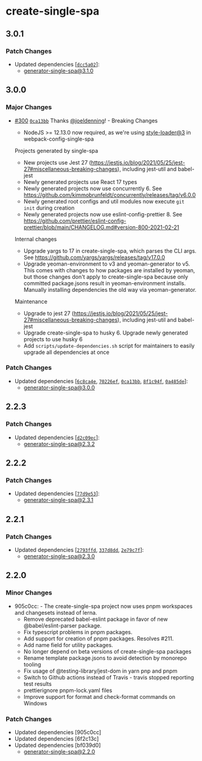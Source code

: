 # create-single-spa

## 3.0.1

### Patch Changes

- Updated dependencies [[`dcc5a02`](https://github.com/single-spa/create-single-spa/commit/dcc5a02b91b01418ee5304060b18f022763700ed)]:
  - generator-single-spa@3.1.0

## 3.0.0

### Major Changes

- [#300](https://github.com/single-spa/create-single-spa/pull/300) [`0ca13bb`](https://github.com/single-spa/create-single-spa/commit/0ca13bb8de64b2329bae04f7bf92b1e9fcb5c47a) Thanks [@joeldenning](https://github.com/joeldenning)! - Breaking Changes

  - NodeJS >= 12.13.0 now required, as we're using [style-loader@3](https://github.com/webpack-contrib/style-loader/releases/tag/v3.0.0) in webpack-config-single-spa

  Projects generated by single-spa

  - New projects use Jest 27 (https://jestjs.io/blog/2021/05/25/jest-27#miscellaneous-breaking-changes), including jest-util and babel-jest
  - Newly generated projects use React 17 types
  - Newly generated projects now use concurrently 6. See https://github.com/kimmobrunfeldt/concurrently/releases/tag/v6.0.0
  - Newly generated root configs and util modules now execute `git init` during creation
  - Newly generated projects now use eslint-config-prettier 8. See https://github.com/prettier/eslint-config-prettier/blob/main/CHANGELOG.md#version-800-2021-02-21

  Internal changes

  - Upgrade yargs to 17 in create-single-spa, which parses the CLI args. See https://github.com/yargs/yargs/releases/tag/v17.0.0
  - Upgrade yeoman-environment to v3 and yeoman-generator to v5. This comes with changes to how packages are installed by yeoman, but those changes don't apply to create-single-spa because only committed package.jsons result in yeoman-environment installs. Manually installing dependencies the old way via yeoman-generator.

  Maintenance

  - Upgrade to jest 27 (https://jestjs.io/blog/2021/05/25/jest-27#miscellaneous-breaking-changes), including jest-util and babel-jest
  - Upgrade create-single-spa to husky 6. Upgrade newly generated projects to use husky 6
  - Add `scripts/update-dependencies.sh` script for maintainers to easily upgrade all dependencies at once

### Patch Changes

- Updated dependencies [[`6c8ca4e`](https://github.com/single-spa/create-single-spa/commit/6c8ca4ebbb9a88e21a361a2f8f12935cfb790df3), [`70226ef`](https://github.com/single-spa/create-single-spa/commit/70226ef075afa35c2cbe3e07071b3859796075ac), [`0ca13bb`](https://github.com/single-spa/create-single-spa/commit/0ca13bb8de64b2329bae04f7bf92b1e9fcb5c47a), [`8f1c94f`](https://github.com/single-spa/create-single-spa/commit/8f1c94fcff087ad45a0fd44dc006c826e6e901a5), [`0a485de`](https://github.com/single-spa/create-single-spa/commit/0a485def21ff6dc0946e5f7b45bb2cb860281b95)]:
  - generator-single-spa@3.0.0

## 2.2.3

### Patch Changes

- Updated dependencies [[`d2c09ec`](https://github.com/single-spa/create-single-spa/commit/d2c09ec255997f91fa969806d7d8dad82bcfd9d5)]:
  - generator-single-spa@2.3.2

## 2.2.2

### Patch Changes

- Updated dependencies [[`77d9e53`](https://github.com/single-spa/create-single-spa/commit/77d9e538d3f1be8565ef0545aa20056c913ab3e5)]:
  - generator-single-spa@2.3.1

## 2.2.1

### Patch Changes

- Updated dependencies [[`2793ffd`](https://github.com/single-spa/create-single-spa/commit/2793ffd2cda5709d03f6aaf7b17244175fe03ce3), [`337d8dd`](https://github.com/single-spa/create-single-spa/commit/337d8dd103aee59c486d7f57cd4fa214d115fa21), [`2e79c7f`](https://github.com/single-spa/create-single-spa/commit/2e79c7f7ef842336a886af472ac001d71dfe23c5)]:
  - generator-single-spa@2.3.0

## 2.2.0

### Minor Changes

- 905c0cc: - The create-single-spa project now uses pnpm workspaces and changesets instead of lerna.
  - Remove deprecated babel-eslint package in favor of new @babel/eslint-parser package.
  - Fix typescript problems in pnpm packages.
  - Add support for creation of pnpm packages. Resolves #211.
  - Add name field for utility packages.
  - No longer depend on beta versions of create-single-spa packages
  - Rename template package.jsons to avoid detection by monorepo tooling
  - Fix usage of @testing-library/jest-dom in yarn pnp and pnpm
  - Switch to Github actions instead of Travis - travis stopped reporting test results
  - prettierignore pnpm-lock.yaml files
  - Improve support for format and check-format commands on Windows

### Patch Changes

- Updated dependencies [905c0cc]
- Updated dependencies [6f2c13c]
- Updated dependencies [bf039d0]
  - generator-single-spa@2.2.0
